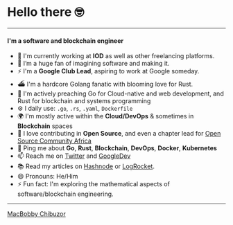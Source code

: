 # Hello there 🤓 

---

#### I'm a software and blockchain engineer 

- 🏢 I'm currently working at **IOD** as well as other freelancing platforms.
- 🌱 I’m a huge fan of imagining software and making it.
- ⚡️ I'm a **Google Club Lead**, aspiring to work at Google someday.
- ⛴ I'm a hardcore Golang fanatic with blooming love for Rust.
- 💚 I'm actively preaching Go for Cloud-native and web development, and Rust for blockchain and systems programming
- ⚙️ I daily use: `.go`, `.rs`, `.yaml`, `Dockerfile`
- 🌍 I'm mostly active within the **Cloud/DevOps** & sometimes in **Blockchain** spaces
- 💚 I love contributing in **Open Source**, and even a chapter lead for [Open Source Community Africa](https://oscafrica.org)
- 💬 Ping me about **Go**, **Rust**, **Blockchain**, **DevOps**, **Docker**, **Kubernetes**
- 📫 Reach me on [Twitter](https://twitter.com/ghostmac9) and [GoogleDev](https://g.dev/ghostmac)
- 📚 Read my articles on [Hashnode](https://ghostmac.hashnode.dev) or [LogRocket](https://blog.logrocket.com/author/macbobbychibuzor/).
- 😄 Pronouns: He/Him
- ⚡️ Fun fact: I'm exploring the mathematical aspects of software/blockchain engineering.

---

[MacBobby Chibuzor](https://theghostmac.github.io)
